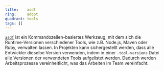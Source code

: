 ```yaml
---
title:    asdf  
ring:     adopt  
quadrant: tools
tags: []
---
```


[`asdf`][asdf] ist ein Kommandozeilen-basiertes Werkzeug, mit dem sich die Runtime-Versionen verschiedener Tools, wie
z.B. Node.js, Maven oder Ruby, verwalten lassen. In Projekten kann sichergestellt werden, dass alle Entwickler dieselbe
Version verwenden, indem in einer `.tool-versions` Datei alle Versionen der verwendeten Tools aufgelistet werden.
Dadurch werden Arbeitsprozesse vereinheitlicht, was das Arbeiten im Team vereinfacht.

[asdf]: https://asdf-vm.com/
